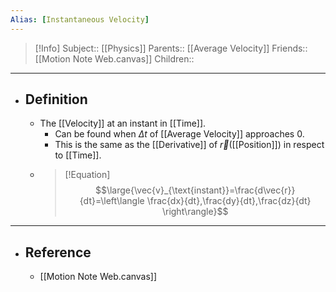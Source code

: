 ```yaml
---
Alias: [Instantaneous Velocity]
---
```

> [!Info]
> Subject:: [[Physics]]
> Parents:: [[Average Velocity]]
> Friends:: [[Motion Note Web.canvas]]
> Children:: 
---
- ## Definition
	- The [[Velocity]] at an instant in [[Time]].
		- Can be found when $\Delta t$ of [[Average Velocity]] approaches 0.
		- This is the same as the [[Derivative]] of $\vec{r}$([[Position]]) in respect to [[Time]].
	- > [!Equation]
	  > $$\large{\vec{v}_{\text{instant}}=\frac{d\vec{r}}{dt}=\left\langle \frac{dx}{dt},\frac{dy}{dt},\frac{dz}{dt} \right\rangle}$$
---
- ## Reference
	- [[Motion Note Web.canvas]]